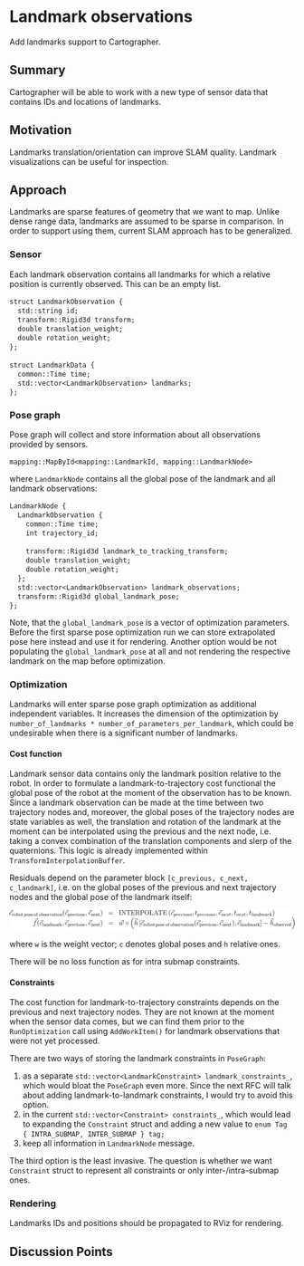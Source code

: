 # Landmark observations
Add landmarks support to Cartographer.

## Summary
[summary]: #summary
Cartographer will be able to work with a new type of sensor data that contains IDs and locations of landmarks.

## Motivation
[motivation]: #motivation
Landmarks translation/orientation can improve SLAM quality.
Landmark visualizations can be useful for inspection.

## Approach
[approach]: #approach
Landmarks are sparse features of geometry that we want to map.
Unlike dense range data, landmarks are assumed to be sparse in comparison.
In order to support using them, current SLAM approach has to be generalized.

### Sensor
Each landmark observation contains all landmarks for which a relative position is currently observed.
This can be an empty list.

```
struct LandmarkObservation {
  std::string id;
  transform::Rigid3d transform;
  double translation_weight;
  double rotation_weight;
};

struct LandmarkData {
  common::Time time;
  std::vector<LandmarkObservation> landmarks;
};
```

### Pose graph
Pose graph will collect and store information about all observations provided by sensors.
```
mapping::MapById<mapping::LandmarkId, mapping::LandmarkNode>
```
where `LandmarkNode` contains all the global pose of the landmark and all landmark observations:

```
LandmarkNode {
  LandmarkObservation {
    common::Time time;
    int trajectory_id;
    
    transform::Rigid3d landmark_to_tracking_transform;
    double translation_weight;
    double rotation_weight;
  };
  std::vector<LandmarkObservation> landmark_observations;
  transform::Rigid3d global_landmark_pose;
};
```
Note, that the `global_landmark_pose` is a vector of optimization parameters.
Before the first sparse pose optimization run we can store extrapolated pose here instead and use it for rendering.
Another option would be not populating the `global_landmark_pose` at all and not rendering the respective landmark on the map before optimization.


### Optimization
Landmarks will enter sparse pose graph optimization as additional independent variables.
It increases the dimension of the optimization by `number_of_landmarks * number_of_parameters_per_landmark`, which could be undesirable when there is a significant number of landmarks.

#### Cost function
Landmark sensor data contains only the landmark position relative to the robot. In order to formulate a landmark-to-trajectory cost functional the global pose of the robot at the moment of the observation has to be known.
Since a landmark observation can be made at the time between two trajectory nodes and, moreover, the global poses of the trajectory nodes are state variables as well, the translation and rotation of the landmark at the moment can be interpolated using the previous and the next node, i.e. taking a convex combination of the translation components and slerp of the quaternions.
This logic is already implemented within `TransformInterpolationBuffer`.

Residuals depend on the parameter block `[c_previous, c_next, c_landmark]`, i.e. on the global poses of the previous and next trajectory nodes and the global pose of the landmark itself:

![component diagram](0011-assets/cost.png "Cost function")

where `w` is the weight vector; `c` denotes global poses and `h` relative ones.

There will be no loss function as for intra submap constraints.

#### Constraints
The cost function for landmark-to-trajectory constraints depends on the previous and next trajectory nodes.
They are not known at the moment when the sensor data comes, but we can find them prior to the `RunOptimization` call using `AddWorkItem()` for landmark observations that were not yet processed.

There are two ways of storing the landmark constraints in `PoseGraph`:

1.  as a separate `std::vector<LandmarkConstraint> landmark_constraints_`, which would bloat the `PoseGraph` even more.
Since the next RFC will talk about adding landmark-to-landmark constraints, I would try to avoid this option.
1. in the current `std::vector<Constraint> constraints_`, which would lead to expanding the `Constraint` struct and adding  a new value to `enum Tag { INTRA_SUBMAP, INTER_SUBMAP } tag;`
1. keep all information in `LandmarkNode` message.

The third option is the least invasive.
The question is whether we want `Constraint` struct to represent all constraints or only inter-/intra-submap ones.


### Rendering
Landmarks IDs and positions should be propagated to RViz for rendering.

## Discussion Points
[discussion]: #discussion
